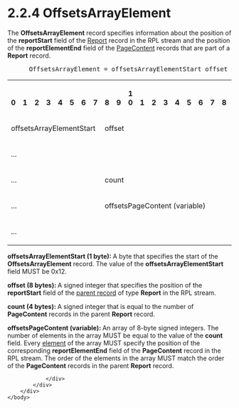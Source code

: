 <html dir="LTR" xmlns:mshelp="http://msdn.microsoft.com/mshelp" xmlns:ddue="http://ddue.schemas.microsoft.com/authoring/2003/5" xmlns:xlink="http://www.w3.org/1999/xlink" xmlns:tool="http://www.microsoft.com/tooltip">
    <head>
        <meta http-equiv="Content-Type" content="text/html; CHARSET=utf-8"></meta>
        <meta name="save" content="history"></meta>
        <title>2.2.4 OffsetsArrayElement</title>
        <xml>
            <mshelp:toctitle title="2.2.4 OffsetsArrayElement"></mshelp:toctitle>
            <mshelp:rltitle title="[MS-RPL]: OffsetsArrayElement"></mshelp:rltitle>
            <mshelp:keyword index="A" term="c79d94ee-588b-4c7a-b3ba-4dc5dc820ae7"></mshelp:keyword>
            <mshelp:attr name="DCSext.ContentType" value="open specification"></mshelp:attr>
            <mshelp:attr name="AssetID" value="c79d94ee-588b-4c7a-b3ba-4dc5dc820ae7"></mshelp:attr>
            <mshelp:attr name="TopicType" value="kbRef"></mshelp:attr>
            <mshelp:attr name="DCSext.Title" value="[MS-RPL]: OffsetsArrayElement" />
        </xml>
    </head>
    <body>
        <div id="header">
            <h1 class="heading">2.2.4 OffsetsArrayElement</h1>
        </div>
        <div id="mainSection">
            <div id="mainBody">
                <div id="allHistory" class="saveHistory"></div>
                <div id="sectionSection0" class="section" name="collapseableSection">
                    

<p>The <b>OffsetsArrayElement</b> record specifies information
about the position of the <b>reportStart</b> field of the <a href="a0bd1f53-693d-4237-b6d3-7db69d58be1d.md">Report</a> record in the RPL
stream and the position of the <b>reportElementEnd</b> field of the <a href="031cb41d-d136-43e5-8d0c-bf1fe123f806.md">PageContent</a> records that
are part of a <b>Report</b> record.           </p>

<dl>
<dd>
<div><pre> OffsetsArrayElement = offsetsArrayElementStart offset count offsetsPageContent 
</pre></div>
</dd></dl>

<table>
 <tr>
  <th><p><br>0</p></th>
  <th><p><br>1</p></th>
  <th><p><br>2</p></th>
  <th><p><br>3</p></th>
  <th><p><br>4</p></th>
  <th><p><br>5</p></th>
  <th><p><br>6</p></th>
  <th><p><br>7</p></th>
  <th><p><br>8</p></th>
  <th><p><br>9</p></th>
  <th><p>1<br>0</p></th>
  <th><p><br>1</p></th>
  <th><p><br>2</p></th>
  <th><p><br>3</p></th>
  <th><p><br>4</p></th>
  <th><p><br>5</p></th>
  <th><p><br>6</p></th>
  <th><p><br>7</p></th>
  <th><p><br>8</p></th>
  <th><p><br>9</p></th>
  <th><p>2<br>0</p></th>
  <th><p><br>1</p></th>
  <th><p><br>2</p></th>
  <th><p><br>3</p></th>
  <th><p><br>4</p></th>
  <th><p><br>5</p></th>
  <th><p><br>6</p></th>
  <th><p><br>7</p></th>
  <th><p><br>8</p></th>
  <th><p><br>9</p></th>
  <th><p>3<br>0</p></th>
  <th><p><br>1</p></th>
 </tr>
 <tr>
  <td colspan="8">
  <p>offsetsArrayElementStart</p>
  </td>
  <td colspan="24">
  <p>offset</p>
  </td>
 </tr>
 <tr>
  <td colspan="32">
  <p>...</p>
  </td>
 </tr>
 <tr>
  <td colspan="8">
  <p>...</p>
  </td>
  <td colspan="24">
  <p>count</p>
  </td>
 </tr>
 <tr>
  <td colspan="8">
  <p>...</p>
  </td>
  <td colspan="24">
  <p>offsetsPageContent
  (variable)</p>
  </td>
 </tr>
 <tr>
  <td colspan="32">
  <p>...</p>
  </td>
 </tr>
</table>

<p><b>offsetsArrayElementStart (1 byte): </b>A byte that
specifies the start of the <b>OffsetsArrayElement</b> record. The value of the <b>offsetsArrayElementStart</b>
field MUST be 0x12.</p>

<p><b>offset (8 bytes): </b>A signed integer that
specifies the position of the <b>reportStart</b> field of the <a href="75ae48f7-746b-4b41-919c-6699fa28b3ef.md#gt_8502cabb-8fac-401a-93da-3ca2ad4ddf75">parent record</a> of type <b>Report</b>
in the RPL stream.</p>

<p><b>count (4 bytes): </b>A signed integer that is
equal to the number of <b>PageContent</b> records in the parent <b>Report</b>
record.</p>

<p><b>offsetsPageContent (variable): </b>An array of
8-byte signed integers. The number of elements in the array MUST be equal to
the value of the <b>count</b> field. Every <a href="75ae48f7-746b-4b41-919c-6699fa28b3ef.md#gt_f633cdb5-cb63-4197-ad01-e7b02a745fdb">element</a> of the array MUST
specify the position of the corresponding <b>reportElementEnd</b> field of the <b>PageContent</b>
record in the RPL stream. The order of the elements in the array MUST match the
order of the <b>PageContent</b> records in the parent <b>Report</b> record.</p>


                </div>
            </div>
        </div>
    </body>
</html>